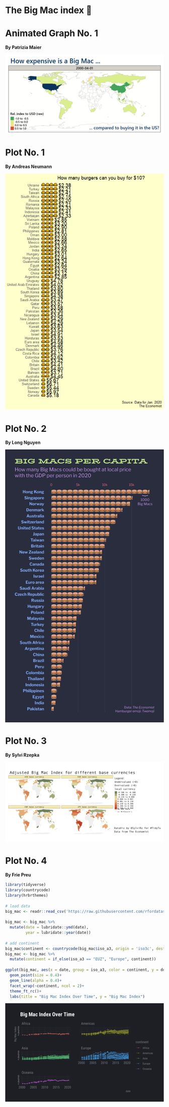 The Big Mac index 🍔
================

# Animated Graph No. 1

**By Patrizia Maier**


![](README_files/figure-gfm/big_mac_anim_patrizia_maier.gif)<!-- -->

# Plot No. 1
**By Andreas Neumann**


![](README_files/figure-gfm/big-mac-andreas-neumann.png)<!-- -->

# Plot No. 2
**By Long Nguyen**


![](README_files/figure-gfm/big-mac-capita-1-long.png)<!-- -->

# Plot No. 3
**By Sylvi Rzepka**

![](README_files/figure-gfm/sylvi-big-mac.png)<!-- -->

# Plot No. 4
**By Frie Preu**

``` r
library(tidyverse)
library(countrycode)
library(hrbrthemes)

# load data 
big_mac <- readr::read_csv('https://raw.githubusercontent.com/rfordatascience/tidytuesday/master/data/2020/2020-12-22/big-mac.csv')

big_mac <- big_mac %>% 
  mutate(date = lubridate::ymd(date),
         year = lubridate::year(date))

# add continent
big_mac$continent <- countrycode(big_mac$iso_a3, origin = 'iso3c', destination = 'continent')
big_mac <- big_mac %>% 
  mutate(continent = if_else(iso_a3 == "EUZ", "Europe", continent))

ggplot(big_mac, aes(x = date, group = iso_a3, color = continent, y = dollar_price))+
  geom_point(size = 0.4)+
  geom_line(alpha = 0.4)+
  facet_wrap(~continent, ncol = 2)+
  theme_ft_rc()+
  labs(title = "Big Mac Index Over Time", y = "Big Mac Index")
```

![](README_files/figure-gfm/image-frie.png)<!-- -->
